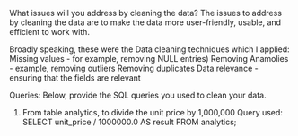 What issues will you address by cleaning the data?
The issues to address by cleaning the data are to make the data more user-friendly, usable, and efficient to work with.

Broadly speaking, these were the Data cleaning techniques which I applied:
Missing values - for example, removing NULL entries)
Removing Anamolies - example, removing outliers
Removing duplicates
Data relevance - ensuring that the fields are relevant

Queries:
Below, provide the SQL queries you used to clean your data.

1. From table analytics, to divide the unit price by 1,000,000
   Query used:
   SELECT unit_price / 1000000.0 AS result
FROM analytics;



